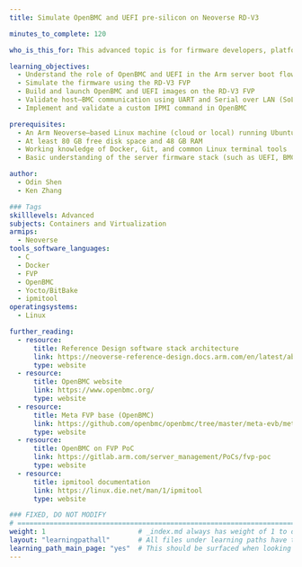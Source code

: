 ```yaml
---
title: Simulate OpenBMC and UEFI pre-silicon on Neoverse RD-V3

minutes_to_complete: 120

who_is_this_for: This advanced topic is for firmware developers, platform software engineers, and system integrators working on Arm Neoverse-based platforms. It is especially useful for those exploring pre-silicon development, testing, and integration of Baseboard Management Controllers (BMC) with UEFI firmware. If you are building or validating server-class reference platforms such as RD-V3, before hardware is available, this Learning Path shows you how to simulate and debug the full boot path using Fixed Virtual Platforms (FVPs).

learning_objectives:
  - Understand the role of OpenBMC and UEFI in the Arm server boot flow
  - Simulate the firmware using the RD-V3 FVP
  - Build and launch OpenBMC and UEFI images on the RD-V3 FVP
  - Validate host–BMC communication using UART and Serial over LAN (SoL)
  - Implement and validate a custom IPMI command in OpenBMC

prerequisites:
  - An Arm Neoverse–based Linux machine (cloud or local) running Ubuntu 22.04 LTS
  - At least 80 GB free disk space and 48 GB RAM
  - Working knowledge of Docker, Git, and common Linux terminal tools
  - Basic understanding of the server firmware stack (such as UEFI, BMC, and TF-A)

author:
  - Odin Shen
  - Ken Zhang

### Tags
skilllevels: Advanced
subjects: Containers and Virtualization
armips:
  - Neoverse
tools_software_languages:
  - C
  - Docker
  - FVP
  - OpenBMC
  - Yocto/BitBake
  - ipmitool
operatingsystems:
  - Linux

further_reading:
  - resource:
      title: Reference Design software stack architecture
      link: https://neoverse-reference-design.docs.arm.com/en/latest/about/software_stack.html
      type: website
  - resource:
      title: OpenBMC website
      link: https://www.openbmc.org/
      type: website
  - resource:
      title: Meta FVP base (OpenBMC)
      link: https://github.com/openbmc/openbmc/tree/master/meta-evb/meta-evb-arm/meta-evb-fvp-base
      type: website
  - resource:
      title: OpenBMC on FVP PoC
      link: https://gitlab.arm.com/server_management/PoCs/fvp-poc
      type: website
  - resource:
      title: ipmitool documentation
      link: https://linux.die.net/man/1/ipmitool
      type: website

### FIXED, DO NOT MODIFY
# ================================================================================
weight: 1                       # _index.md always has weight of 1 to order correctly
layout: "learningpathall"       # All files under learning paths have this same wrapper
learning_path_main_page: "yes"  # This should be surfaced when looking for related content. Only set for _index.md of learning path content.
---
```

